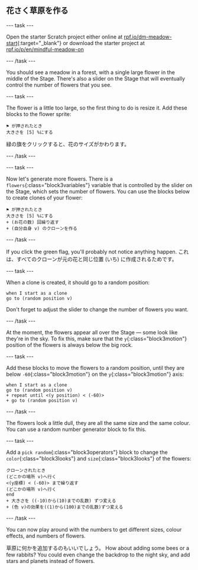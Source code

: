 ## 花さく草原を作る

--- task ---

Open the starter Scratch project either online at [rpf.io/dm-meadow-start](https://rpf.io/dm-meadow-start){:target="_blank"} or download the starter project at [rpf.io/p/en/mindful-meadow-on](https://rpf.io/p/en/mindful-meadow-go)

--- /task ---

You should see a meadow in a forest, with a single large flower in the middle of the Stage. There's also a slider on the Stage that will eventually control the number of flowers that you see.

--- task ---

The flower is a little too large, so the first thing to do is resize it. Add these blocks to the flower sprite:

```blocks3
⚑ が押されたとき
大きさを [5] %にする
```

緑の旗をクリックすると、花のサイズがかわります。

--- /task ---

--- task ---

Now let's generate more flowers. There is a `flowers`{:class="block3variables"} variable that is controlled by the slider on the Stage, which sets the number of flowers. You can use the blocks below to create clones of your flower:

```blocks3
⚑ が押されたとき
大きさを [5] %にする
+ (お花の数) 回繰り返す
+ (自分自身 v) のクローンを作る
```

--- /task ---

If you click the green flag, you'll probably not notice anything happen. これは、すべてのクローンが元の花と同じ位置 (いち) に作成されるためです。

--- task ---

When a clone is created, it should go to a random position:

```blocks3
when I start as a clone
go to (random position v)
```

Don't forget to adjust the slider to change the number of flowers you want.

--- /task ---

At the moment, the flowers appear all over the Stage — some look like they're in the sky. To fix this, make sure that the `y`{:class="block3motion"} position of the flowers is always below the big rock.

--- task ---

Add these blocks to move the flowers to a random position, until they are below `-60`{:class="block3motion"} on the `y`{:class="block3motion"} axis:

```blocks3
when I start as a clone
go to (random position v)
+ repeat until <(y position) < (-60)>
+ go to (random position v)
```

--- /task ---

The flowers look a little dull, they are all the same size and the same colour. You can use a random number generator block to fix this.

--- task ---

Add a `pick random`{:class="block3operators"} block to change the `color`{:class="block3looks"} and `size`{:class="block3looks"} of the flowers:

```blocks3
クローンされたとき
(どこかの場所 v)へ行く
<(y座標) < (-60)> まで繰り返す
(どこかの場所 v)へ行く
end
+ 大きさを ((-10)から(10)までの乱数) ずつ変える
+ (色 v)の効果を((1)から(100)までの乱数)ずつ変える      
```

--- /task ---

You can now play around with the numbers to get different sizes, colour effects, and numbers of flowers.

草原に何かを追加するのもいいでしょう。 How about adding some bees or a few rabbits? You could even change the backdrop to the night sky, and add stars and planets instead of flowers.





